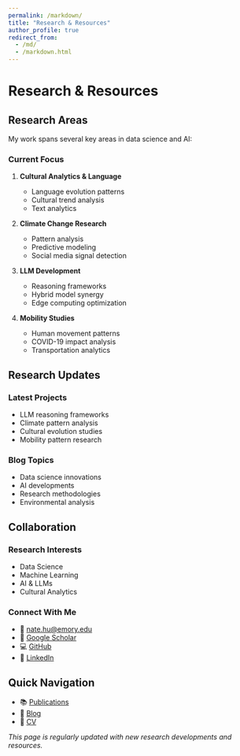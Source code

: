 ```yaml
---
permalink: /markdown/
title: "Research & Resources"
author_profile: true
redirect_from: 
  - /md/
  - /markdown.html
---
```


# Research & Resources

## Research Areas

My work spans several key areas in data science and AI:

### Current Focus
1. **Cultural Analytics & Language**
   - Language evolution patterns
   - Cultural trend analysis
   - Text analytics

2. **Climate Change Research**
   - Pattern analysis
   - Predictive modeling
   - Social media signal detection

3. **LLM Development**
   - Reasoning frameworks
   - Hybrid model synergy
   - Edge computing optimization

4. **Mobility Studies**
   - Human movement patterns
   - COVID-19 impact analysis
   - Transportation analytics

## Research Updates

### Latest Projects
- LLM reasoning frameworks
- Climate pattern analysis
- Cultural evolution studies
- Mobility pattern research

### Blog Topics
- Data science innovations
- AI developments
- Research methodologies
- Environmental analysis

## Collaboration

### Research Interests
- Data Science
- Machine Learning
- AI & LLMs
- Cultural Analytics

### Connect With Me
- 📧 nate.hu@emory.edu
- 🔬 [Google Scholar](https://scholar.google.com/citations?user=v-W5zIYAAAAJ)
- 💻 [GitHub](https://github.com/NateHu203)
- 🔗 [LinkedIn](https://www.linkedin.com/in/xinyuanhu03204)

## Quick Navigation
- 📚 [Publications](/publications/)
- 📝 [Blog](/portfolio/)
- 📄 [CV](/cv/)

*This page is regularly updated with new research developments and resources.*
